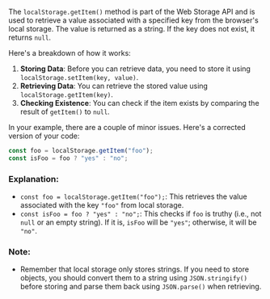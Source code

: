 The `localStorage.getItem()` method is part of the Web Storage API and is used to retrieve a value associated with a specified key from the browser's local storage. The value is returned as a string. If the key does not exist, it returns `null`.

Here's a breakdown of how it works:

1. **Storing Data**: Before you can retrieve data, you need to store it using `localStorage.setItem(key, value)`.
2. **Retrieving Data**: You can retrieve the stored value using `localStorage.getItem(key)`.
3. **Checking Existence**: You can check if the item exists by comparing the result of `getItem()` to `null`.

In your example, there are a couple of minor issues. Here's a corrected version of your code:

```javascript
const foo = localStorage.getItem("foo");
const isFoo = foo ? "yes" : "no";
```

### Explanation:
- `const foo = localStorage.getItem("foo");`: This retrieves the value associated with the key `"foo"` from local storage.
- `const isFoo = foo ? "yes" : "no";`: This checks if `foo` is truthy (i.e., not `null` or an empty string). If it is, `isFoo` will be `"yes"`; otherwise, it will be `"no"`.

### Note:
- Remember that local storage only stores strings. If you need to store objects, you should convert them to a string using `JSON.stringify()` before storing and parse them back using `JSON.parse()` when retrieving.